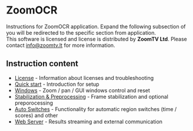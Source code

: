 # ZoomOCR
Instructions for ZoomOCR application. Expand the following subsection of you will be redirected to the specific section from application.  
This software is licensed and license is distributed by **ZoomTV Ltd**. Please contact [info@zoomtv.lt](info@zoomtv.lt) for more information.  
  
## Instruction content 
  
- [License](https://github.com/rytisss/ZoomOCR/blob/main/License/README.md) - Information about licenses and troubleshooting
- [Quick start](https://github.com/rytisss/ZoomOCR/blob/main/QuickStart/README.md) - Introduction for setup
- [Windows](https://github.com/rytisss/ZoomOCR/tree/main/Windows/README.md) - Zoom / pan / GUI windows control and reset
- [Stabilization & Preprocessing](https://github.com/rytisss/ZoomOCR/blob/main/StabilizationPreprocessing/README.md) - Frame stabilization and optional preporocessing
- [Auto Switches](https://github.com/rytisss/ZoomOCR/tree/main/TimeScoreSwitches/README.md) - Functionality for automatic region switches (time / scores) and other
- [Web Server](https://github.com/rytisss/ZoomOCR/tree/main/Webserver/README.md) - Results streaming and external communication

